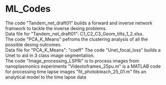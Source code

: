 # ML_Codes
The code "Tandem_net_draft01" builds a forward and inverse network framwork to tackle the inverse desing problems.   
Data file for "Tandem_net_draft01": C1_C2_C3_Geom_tilts_1_2.xlsx.    
The code "PCA_K_Means" pefroms the clustering analysis of all the possible desing outcomes.  
Data file for "PCA_K_Means": "coeff"
The code "Unet_focal_loss" builds a Unet to aid in 3 class image segmentation.     
The code "Image_processing_LSPRi" is to process images from nanoplasmonics experiments
"Videotoframes_25pu.m" is a MATLAB code for processing time lapse images 
"fit_photobleach_25_01.m" fits an analytical model to the time lapse data
